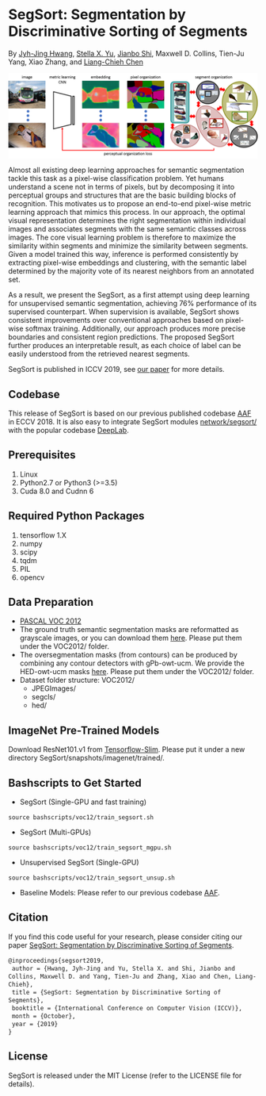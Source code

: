 # SegSort: Segmentation by Discriminative Sorting of Segments

By [Jyh-Jing Hwang](https://jyhjinghwang.github.io/), [Stella X. Yu](http://www1.icsi.berkeley.edu/~stellayu/), [Jianbo Shi](https://www.cis.upenn.edu/~jshi/), Maxwell D. Collins, Tien-Ju Yang, Xiao Zhang, and [Liang-Chieh Chen](http://liangchiehchen.com/)

<img align="center" img src="misc/main.png" width="1024">

Almost all existing deep learning approaches for semantic segmentation tackle this task as a pixel-wise classification problem.  Yet humans understand a scene not in terms of pixels, but by decomposing it into perceptual groups and structures that are the basic building blocks of recognition.  This motivates us to propose an end-to-end pixel-wise metric learning approach that mimics this process.  In our approach, the optimal visual representation determines the right segmentation within individual images and associates segments with the same semantic classes across images.  The core visual learning problem is therefore to maximize the similarity within segments and minimize  the similarity between segments.  Given a model trained this way, inference is performed consistently by extracting pixel-wise embeddings and clustering, with the semantic label determined by the majority vote of its nearest neighbors from an annotated set.

As a result, we present the SegSort, as a first attempt using deep learning for unsupervised semantic segmentation, achieving 76% performance of its supervised counterpart.  When supervision is available, SegSort shows consistent improvements over conventional approaches based on pixel-wise softmax training.  Additionally, our approach produces more precise boundaries and consistent region predictions.  The proposed SegSort further produces an interpretable result, as each choice of label can be easily understood from the retrieved nearest segments.

SegSort is published in ICCV 2019, see [our paper](https://arxiv.org/abs/) for more details.


## Codebase
This release of SegSort is based on our previous published codebase [AAF](https://github.com/twke18/Adaptive_Affinity_Fields) in ECCV 2018.  It is also easy to integrate SegSort modules [network/segsort/](https://github.com/jyhjinghwang/SegSort/tree/master/network/segsort) with the popular codebase [DeepLab](https://github.com/tensorflow/models/tree/master/research/deeplab).

## Prerequisites

1. Linux
2. Python2.7 or Python3 (>=3.5)
3. Cuda 8.0 and Cudnn 6

## Required Python Packages

1. tensorflow 1.X
2. numpy
3. scipy
4. tqdm
5. PIL
6. opencv

## Data Preparation

* [PASCAL VOC 2012](http://host.robots.ox.ac.uk/pascal/VOC/voc2012/)
* The ground truth semantic segmentation masks are reformatted as grayscale images, or you can download them [here](https://upenn.box.com/s/cke7o88jb7jsvfpsfv0ompp9ki21s25c).  Please put them under the VOC2012/ folder.
* The oversegmentation masks (from contours) can be produced by combining any contour detectors with gPb-owt-ucm.  We provide the HED-owt-ucm masks [here](https://upenn.box.com/s/cke7o88jb7jsvfpsfv0ompp9ki21s25c).  Please put them under the VOC2012/ folder.
* Dataset folder structure:
  VOC2012/
    - JPEGImages/
    - segcls/
    - hed/

## ImageNet Pre-Trained Models

Download ResNet101.v1 from [Tensorflow-Slim](https://github.com/tensorflow/models/tree/master/research/slim).
Please put it under a new directory SegSort/snapshots/imagenet/trained/.

## Bashscripts to Get Started

* SegSort (Single-GPU and fast training)
```
source bashscripts/voc12/train_segsort.sh
```

* SegSort (Multi-GPUs)
```
source bashscripts/voc12/train_segsort_mgpu.sh
```

* Unsupervised SegSort (Single-GPU)
```
source bashscripts/voc12/train_segsort_unsup.sh
```

* Baseline Models:  Please refer to our previous codebase [AAF](https://github.com/twke18/Adaptive_Affinity_Fields).


## Citation
If you find this code useful for your research, please consider citing our paper [SegSort: Segmentation by Discriminative Sorting of Segments](https://arxiv.org/abs/).

```
@inproceedings{segsort2019,
 author = {Hwang, Jyh-Jing and Yu, Stella X. and Shi, Jianbo and Collins, Maxwell D. and Yang, Tien-Ju and Zhang, Xiao and Chen, Liang-Chieh},
 title = {SegSort: Segmentation by Discriminative Sorting of Segments},
 booktitle = {International Conference on Computer Vision (ICCV)},
 month = {October},
 year = {2019}
}
```

## License
SegSort is released under the MIT License (refer to the LICENSE file for details).
